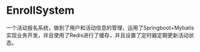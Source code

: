 # EnrollSystem
一个活动报名系统，做到了用户和活动信息的管理，运用了Springboot+Mybatis实现业务开发，并且使用了Redis进行了缓存，并且设置了定时器定期更新活动状态。
